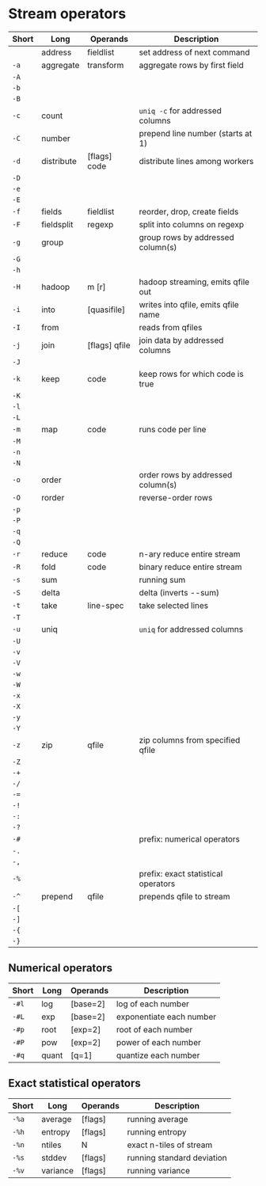 # Stream operators
Short   | Long          | Operands      | Description
--------|---------------|---------------|------------
        | address       | fieldlist     | set address of next command
`-a`    | aggregate     | transform     | aggregate rows by first field
`-A`    |               |               |
`-b`    |               |               |
`-B`    |               |               |
`-c`    | count         |               | `uniq -c` for addressed columns
`-C`    | number        |               | prepend line number (starts at 1)
`-d`    | distribute    | [flags] code  | distribute lines among workers
`-D`    |               |               |
`-e`    |               |               |
`-E`    |               |               |
`-f`    | fields        | fieldlist     | reorder, drop, create fields
`-F`    | fieldsplit    | regexp        | split into columns on regexp
`-g`    | group         |               | group rows by addressed column(s)
`-G`    |               |               |
`-h`    |               |               |
`-H`    | hadoop        | m [r]         | hadoop streaming, emits qfile out
`-i`    | into          | [quasifile]   | writes into qfile, emits qfile name
`-I`    | from          |               | reads from qfiles
`-j`    | join          | [flags] qfile | join data by addressed columns
`-J`    |               |               |
`-k`    | keep          | code          | keep rows for which code is true
`-K`    |               |               |
`-l`    |               |               |
`-L`    |               |               |
`-m`    | map           | code          | runs code per line
`-M`    |               |               |
`-n`    |               |               |
`-N`    |               |               |
`-o`    | order         |               | order rows by addressed column(s)
`-O`    | rorder        |               | reverse-order rows
`-p`    |               |               |
`-P`    |               |               |
`-q`    |               |               |
`-Q`    |               |               |
`-r`    | reduce        | code          | n-ary reduce entire stream
`-R`    | fold          | code          | binary reduce entire stream
`-s`    | sum           |               | running sum
`-S`    | delta         |               | delta (inverts --sum)
`-t`    | take          | line-spec     | take selected lines
`-T`    |               |               |
`-u`    | uniq          |               | `uniq` for addressed columns
`-U`    |               |               |
`-v`    |               |               |
`-V`    |               |               |
`-w`    |               |               |
`-W`    |               |               |
`-x`    |               |               |
`-X`    |               |               |
`-y`    |               |               |
`-Y`    |               |               |
`-z`    | zip           | qfile         | zip columns from specified qfile
`-Z`    |               |               |
`-+`    |               |               |
`-/`    |               |               |
`-=`    |               |               |
`-!`    |               |               |
`-:`    |               |               |
`-?`    |               |               |
`-#`    |               |               | prefix: numerical operators
`-.`    |               |               |
`-,`    |               |               |
`-%`    |               |               | prefix: exact statistical operators
`-^`    | prepend       | qfile         | prepends qfile to stream
`-[`    |               |               |
`-]`    |               |               |
`-{`    |               |               |
`-}`    |               |               |

## Numerical operators
Short   | Long          | Operands      | Description
--------|---------------|---------------|------------
`-#l`   | log           | [base=2]      | log of each number
`-#L`   | exp           | [base=2]      | exponentiate each number
`-#p`   | root          | [exp=2]       | root of each number
`-#P`   | pow           | [exp=2]       | power of each number
`-#q`   | quant         | [q=1]         | quantize each number

## Exact statistical operators
Short   | Long          | Operands      | Description
--------|---------------|---------------|------------
`-%a`   | average       | [flags]       | running average
`-%h`   | entropy       | [flags]       | running entropy
`-%n`   | ntiles        | N             | exact n-tiles of stream
`-%s`   | stddev        | [flags]       | running standard deviation
`-%v`   | variance      | [flags]       | running variance
